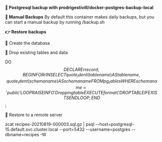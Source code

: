 **🔹  Postgresql backup with prodrigestivill/docker-postgres-backup-local**

**📣 Manual Backups**
By default this container makes daily backups, but you can start a manual backup by running /backup.sh

**👉  Restore backups**

📍  Create the databasa

📍  Drop existing tables and data

DO $$
DECLARE
    r record;
BEGIN
    FOR r IN SELECT quote_ident(tablename) AS tablename, quote_ident(schemaname) AS schemaname FROM pg_tables WHERE schemaname = 'public'
    LOOP
        RAISE INFO 'Dropping table %.%', r.schemaname, r.tablename;
        EXECUTE format('DROP TABLE IF EXISTS %I.%I CASCADE', r.schemaname, r.tablename);
    END LOOP;
END$$;

📍  Restore to a remote server

zcat recipes-20210819-000003.sql.gz | psql --host=postgresql-15.default.svc.cluster.local --port=5432 --username=postgres --dbname=recipes -W
